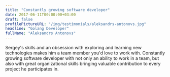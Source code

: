 ```yaml
---
title: "Constantly growing software developer"
date: 2017-06-11T00:00:00+03:00
draft: false
profilePictureURL: "/img/testimonials/aleksandrs-antonovs.jpg"
headline: "Golang Developer"
fullName: "Aleksandrs Antonovs"
---
```


Sergey's skills and an obsession with exploring and learning new technologies makes him a team member you'd love to work with. Constantly growing software developer with not only an ability to work in a team, but also with great organizational skills bringing valuable contribution to every project he participates in.
